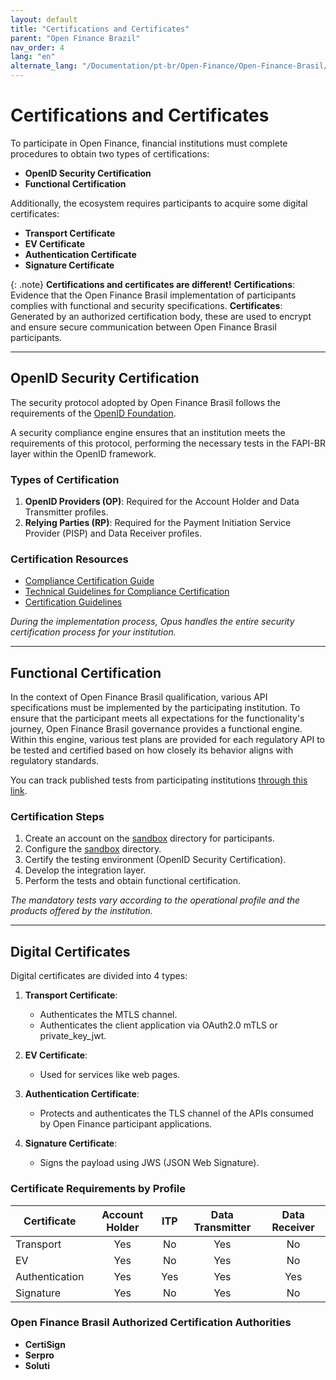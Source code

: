 ```yaml
---
layout: default
title: "Certifications and Certificates"
parent: "Open Finance Brazil"
nav_order: 4
lang: "en"
alternate_lang: "/Documentation/pt-br/Open-Finance/Open-Finance-Brasil/OFB-Certificações/"
---
```


# Certifications and Certificates

To participate in Open Finance, financial institutions must complete procedures to obtain two types of certifications:

- **OpenID Security Certification**
- **Functional Certification**

Additionally, the ecosystem requires participants to acquire some digital certificates:

- **Transport Certificate**
- **EV Certificate**
- **Authentication Certificate**
- **Signature Certificate**

{: .note}
**Certifications and certificates are different!**
**Certifications**: Evidence that the Open Finance Brasil implementation of participants complies with functional and security specifications.
**Certificates**: Generated by an authorized certification body, these are used to encrypt and ensure secure communication between Open Finance Brasil participants.

---

## OpenID Security Certification

The security protocol adopted by Open Finance Brasil follows the requirements of the [OpenID Foundation](https://openid.net/).

A security compliance engine ensures that an institution meets the requirements of this protocol, performing the necessary tests in the FAPI-BR layer within the OpenID framework.

### Types of Certification

1. **OpenID Providers (OP)**:
   Required for the Account Holder and Data Transmitter profiles.
2. **Relying Parties (RP)**:
   Required for the Payment Initiation Service Provider (PISP) and Data Receiver profiles.

### Certification Resources

- [Compliance Certification Guide](https://openfinancebrasil.atlassian.net/wiki/spaces/OF/pages/155910145/Guia+de+Certifica+o+de+Conformidade)
- [Technical Guidelines for Compliance Certification](https://openfinancebrasil.atlassian.net/wiki/spaces/OF/pages/17378905/Diretrizes+T+cnicas+de+Certifica+o+de+Conformidade)
- [Certification Guidelines](https://openfinancebrasil.atlassian.net/wiki/download/attachments/17378905/20230124_Orienta%C3%A7%C3%B5es%20sobre%20certifica%C3%A7%C3%B5es.pptx?api=v2)

*During the implementation process, Opus handles the entire security certification process for your institution.*

---

## Functional Certification

In the context of Open Finance Brasil qualification, various API specifications must be implemented by the participating institution. To ensure that the participant meets all expectations for the functionality's journey, Open Finance Brasil governance provides a functional engine. Within this engine, various test plans are provided for each regulatory API to be tested and certified based on how closely its behavior aligns with regulatory standards.

You can track published tests from participating institutions [through this link](https://web.conformance.directory.openbankingbrasil.org.br/plans.html?public=true).

### Certification Steps

1. Create an account on the [sandbox](https://web.sandbox.directory.openbankingbrasil.org.br/organisations) directory for participants.
2. Configure the [sandbox](https://web.sandbox.directory.openbankingbrasil.org.br/organisations) directory.
3. Certify the testing environment (OpenID Security Certification).
4. Develop the integration layer.
5. Perform the tests and obtain functional certification.

*The mandatory tests vary according to the operational profile and the products offered by the institution.*

---

## Digital Certificates

Digital certificates are divided into 4 types:

1. **Transport Certificate**:
   - Authenticates the MTLS channel.
   - Authenticates the client application via OAuth2.0 mTLS or private_key_jwt.

2. **EV Certificate**:
   - Used for services like web pages.

3. **Authentication Certificate**:
   - Protects and authenticates the TLS channel of the APIs consumed by Open Finance participant applications.

4. **Signature Certificate**:
   - Signs the payload using JWS (JSON Web Signature).

### Certificate Requirements by Profile

| Certificate         | Account Holder | ITP | Data Transmitter | Data Receiver |
|---------------------|:--------------:|:---:|:----------------:|:-------------:|
| Transport           | Yes            | No  | Yes              | No            |
| EV                  | Yes            | No  | Yes              | No            |
| Authentication      | Yes            | Yes | Yes              | Yes           |
| Signature           | Yes            | No  | Yes              | No            |

### Open Finance Brasil Authorized Certification Authorities

- **CertiSign**
- **Serpro**
- **Soluti**

